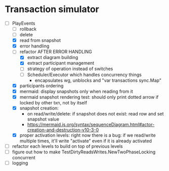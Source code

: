 # Transaction simulator

- [ ] PlayEvents
    - [ ] rollback
    - [ ] delete
    - [x] read from snapshot
    - [x] error handling
    - [ ] refactor AFTER ERROR HANDLING
      - [x] extract diagram building
      - [x] extract participant management
      - [ ] strategy of operation instead of switches
      - [ ] Scheduler/Executor which handles concurrency things
        - encapsulates wg, unblocks and "var transactions sync.Map"
    - [x] participants ordering
    - [x] mermaid: display snapshots only when reading from it
    - [x] mermaid snapshot rendering test: should only print dotted arrow if locked by other txn, not by itself
    - [x] snapshot creation:
      - on read/write/delete: if snapshot does not exist: read row and set snapshot value
      - https://mermaid.js.org/syntax/sequenceDiagram.html#actor-creation-and-destruction-v10-3-0
    - [x] proper activation levels: right now there is a bug: if we read/write multiple times, it'll write "activate" even if it is already activated
- [ ] refactor each levels to build on top of previous levels
- [ ] figure out how to make TestDirtyReadsWrites.NewTwoPhaseLocking concurrent
- [ ] logging
